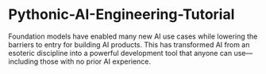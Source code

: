 # Pythonic-AI-Engineering-Tutorial
Foundation models have enabled many new AI use cases while lowering the barriers to entry for building AI products. This has transformed AI from an esoteric discipline into a powerful development tool that anyone can use—including those with no prior AI experience.

